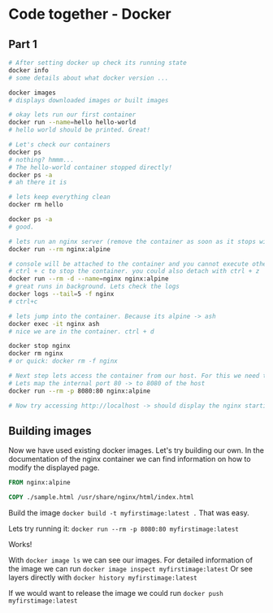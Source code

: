 # Code together - Docker

## Part 1

```bash
# After setting docker up check its running state
docker info
# some details about what docker version ...

docker images
# displays downloaded images or built images

# okay lets run our first container
docker run --name=hello hello-world
# hello world should be printed. Great!

# Let's check our containers
docker ps
# nothing? hmmm... 
# The hello-world container stopped directly!
docker ps -a
# ah there it is

# lets keep everything clean
docker rm hello

docker ps -a
# good.

# lets run an nginx server (remove the container as soon as it stops with --rm)
docker run --rm nginx:alpine

# console will be attached to the container and you cannot execute other commands from here
# ctrl + c to stop the container. you could also detach with ctrl + z
docker run --rm -d --name=nginx nginx:alpine
# great runs in background. Lets check the logs
docker logs --tail=5 -f nginx
# ctrl+c

# lets jump into the container. Because its alpine -> ash 
docker exec -it nginx ash
# nice we are in the container. ctrl + d

docker stop nginx
docker rm nginx
# or quick: docker rm -f nginx

# Next step lets access the container from our host. For this we need to map the container port to the host.
# Lets map the internal port 80 -> to 8080 of the host
docker run --rm -p 8080:80 nginx:alpine

# Now try accessing http://localhost -> should display the nginx starting page
```

## Building images

Now we have used existing docker images.
Let's try building our own.
In the documentation of the nginx container we can find information on how to modify the displayed page.

```Dockerfile
FROM nginx:alpine

COPY ./sample.html /usr/share/nginx/html/index.html
```

Build the image `docker build -t myfirstimage:latest .`
That was easy.

Lets try running it: `docker run --rm -p 8080:80 myfirstimage:latest`

Works!

With `docker image ls` we can see our images.
For detailed information of the image we can run `docker image inspect myfirstimage:latest`
Or see layers directly with `docker history myfirstimage:latest`

If we would want to release the image we could run `docker push myfirstimage:latest`
